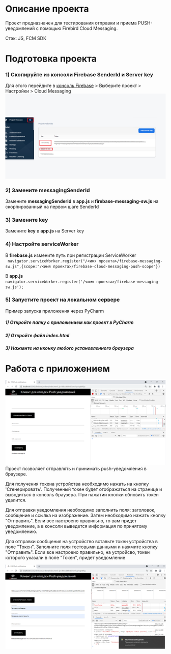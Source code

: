 # Описание проекта
Проект предназначен для тестирования отправки и приема PUSH-уведомлений с помощью Firebird Cloud Messaging.

Стэк: JS, FCM SDK

# Подготовка проекта

### 1) Скопируйте из консоли Firebase SenderId и Server key
Для этого перейдите в [консоль Firebase](https://console.firebase.google.com) > Выберите проект > Настройки > Cloud Messaging
![Консоль](Frame1.png)
### 2) Замените messagingSenderId
Замените <b>messagingSenderId</b> в <b>app.js</b> и <b>firebase-messaging-sw.js</b> на скорпированный на первом шаге SenderId
### 3) Замените key
Замените <b>key</b> в <b>app.js</b> на Server key 
### 4) Настройте serviceWorker
В <b>firebase.js</b> измените путь при регистрации ServiceWorker <br>
        ```
        navigator.serviceWorker.register("/<имя проекта>/firebase-messaging-sw.js",{scope:"/<имя проекта>/firebase-cloud-messaging-push-scope"})```
        
В <b>app.js</b> <br>
        ```navigator.serviceWorker.register('/<имя проекта>/firebase-messaging-sw.js');```
### 5) Запустите проект на локальном сервере 
Пример запуска приложения через PyCharm
##### 1) Откройте папку с приложением как проект в PyCharm
##### 2) Откройте файл index.html
##### 3) Нажмите на иконку любого установленного браузера

 # Работа с приложением
![Приложение. Начало работы](Frame2.png)
Проект позволяет отправлять и принимать push-уведомления в браузере. <p>

Для получения токена устройства необходимо нажать на кнопку 'Сгенерировать'. Полученный токен будет отображаться 
на странице и выводиться в консоль браузера. При нажатии кнопки обновить токен удалится.<p>

Для отправки  уведомления необходимо заполнить поля: заголовок, сообщение и ссылка на изображение. Затем необходимо 
нажать кнопку "Отправить". Если все настроено правильно, то вам придет уведомление, а в консоли выведется информация 
по принятому уведомлению. <p>

Для отправки сообщения на устройство вставьте токен устройства в поле "Токен". 
Заполните поля тестовыми данными и нажмите кнопку "Отправить". Если все настроено правильно, на устройсво, 
токен которого указали в поле "Токен", придет уведомление

![Приложение. Результат](Frame3.png)


